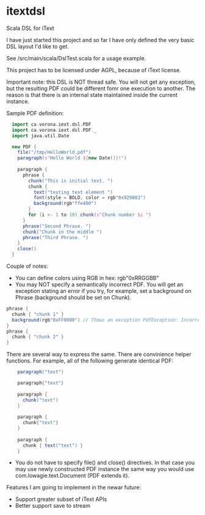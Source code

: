 itextdsl
========

Scala DSL for iText

I have just started this project and so far I have only defined the very basic DSL layout I'd like to get.

See /src/main/scala/DslTest.scala for a usage example.

This project has to be licensed under AGPL, because of iText license.

Important note: this DSL is NOT thread safe. You will not get any exception, but the resulting PDF could be different fomr one execution to another. The reason is that there is an internal state maintained inside the current instance.

Sample PDF definition:

```scala
  import ca.vorona.iext.dsl.PDF
  import ca.vorona.iext.dsl.PDF._
  import java.util.Date

  new PDF {
    file("/tmp/HelloWorld.pdf")
    paragraph(s"Hello World ${new Date()}!")
    
    paragraph {
      phrase {
        chunk("This is initial text. ")
        chunk {
          text("testing text element ")
          font(style = BOLD, color = rgb"0x929083")
          background(rgb"ffe400")
        }
        for (i <- 1 to 10) chunk(s"Chunk number $i ")
      }
      phrase("Second Phrase. ")
      chunk("Chunk in the middle ")
      phrase("Third Phrase. ")
    }
    close()
  }
```

Couple of notes:
- You can define colors using RGB in hex: rgb"0xRRGGBB"
- You may NOT specify a semantically incorrect PDF. You will get an exception stating an error if you try, for example, set a background on Phrase (background should be set on Chunk).

```scala
phrase {
  chunk { "chunk 1" }
  background(rgb"0xFF0000") // Thows an exception PdfException: Incorrect location for background()
}
phrase {
  chunk { "chunk 2" }
}
```

There are several way to express the same. There are convinience helper functions. For example, all of the following generate identical PDF:

```scala
    paragraph("text")

    paragraph{"text"}
    
    paragraph {
      chunk("text")
    }
    
    paragraph {
      chunk{"text"}
    }
    
    paragraph {
      chunk { text("text") }
    }
```


- You do not have to specify file() and close() directives. In that case you may use newly constructed PDF instance the same way you would use com.lowagie.text.Document (PDF extends it).

Features I am going to implement in the newar future:
- Support greater subset of iText APIs
- Better support save to stream 
